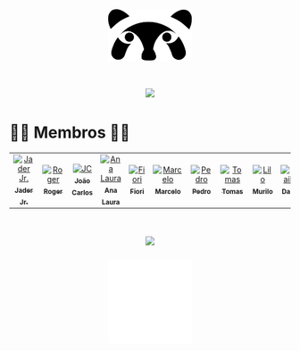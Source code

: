 <!-- Code -->
<div align="center">
  <img align="center" src="https://github.com/PET-CODE-UEL/.github/blob/main/profile/Ativo%209.png" width="150px"/>
</div>

<!-- Title -->
<h1 align="center">
  <a href="https://git.io/typing-svg">
    <img src="https://readme-typing-svg.herokuapp.com?font=Fira+Code&size=25&duration=1500&pause=1000&color=EC6F1C&width=435&lines=Ol%C3%A1%2C+eu+sou+o+Code!+%F0%9F%91%8B;Mascote+do+PET+Computa%C3%A7%C3%A3o+e+Design;Bem+Vindo(a)+ao+nosso+GitHub!+%F0%9F%98%8A&center=true&size=20">
  </a>
</h1>

<!-- Membros -->
<h1 align="left">
  🧑‍💻 Membros 👩‍💻
</h1>

<table>
  <tr>
    <td align="center">
      <a href="https://github.com/jr-jader">
        <img src="https://avatars.githubusercontent.com/u/104394715?s=400&u=b7b1732a1ca1a86ab07cc73538fd317ba9a46e13&v=4" width="60" height="60" alt="Jader Jr."/><br />
        <sub><b>Jader Jr.</b></sub>
      </a>
    </td>
    <td align="center">
      <a href="https://github.com/rodrigomacedo-sjr">
        <img src="https://avatars.githubusercontent.com/u/126273948?v=4" width="60" height="60" alt="Roger"/><br />
        <sub><b>Roger</b></sub>
      </a>
    </td>
    <td align="center">
      <a href="https://github.com/JCsvg">
        <img src="https://avatars.githubusercontent.com/u/127432464?v=4" width="60" height="60" alt="JC"/><br />
        <sub><b>João Carlos</b></sub>
      </a>
    </td>
    <td align="center">
      <a href="https://github.com/alauram">
        <img src="https://avatars.githubusercontent.com/u/128840291?v=4" width="60" height="60" alt="Ana Laura"/><br />
        <sub><b>Ana Laura</b></sub>
      </a>
    </td>
     <td align="center">
      <a href="https://github.com/fioridaniel">
        <img src="https://avatars.githubusercontent.com/u/163748937?v=4" width="60" height="60" alt="Fiori"/><br />
        <sub><b>Fiori</b></sub>
      </a>
    </td>
     <td align="center">
      <a href="https://github.com/Leloana">
        <img src="https://avatars.githubusercontent.com/u/107003957?v=4" width="60" height="60" alt="Marcelo"/><br />
        <sub><b>Marcelo</b></sub>
      </a>
    </td>
    <td align="center">
      <a href="https://github.com/schettinii">
        <img src="https://avatars.githubusercontent.com/u/181360383?v=4" width="60" height="60" alt="Pedro"/><br />
        <sub><b>Pedro</b></sub>
      </a>
    </td>
     <td align="center">
      <a href="https://github.com/Tomas5014">
        <img src="https://avatars.githubusercontent.com/u/147576591?v=4" width="60" height="60" alt="Tomas"/><br />
        <sub><b>Tomas</b></sub>
      </a>
    </td>
    <td align="center">
      <a href="https://github.com/LiloMarino">
        <img src="https://avatars.githubusercontent.com/u/124915887?v=4" width="60" height="60" alt="Lilo"/><br />
        <sub><b>Murilo</b></sub>
      </a>
    </td>
     <td align="center">
      <a href="https://github.com/leonardodaiki">
        <img src="https://avatars.githubusercontent.com/u/130514344?v=4" width="60" height="60" alt="Daiki"/><br />
        <sub><b>Daiki</b></sub>
      </a>
    </td>
  </tr>
</table>

<!-- Projetos Ativos -->
<h1 align="center">
  <a href="https://git.io/typing-svg">
    <img src="https://readme-typing-svg.herokuapp.com?font=Fira+Code&size=30&duration=1500&pause=1000&color=F7F7F7&width=435&lines=Projetos+ativos!&center=true&size=30">
  </a>
</h1>

<!-- Seta --> 
<div align="center">
  <img align="center" src="https://github.com/PET-CODE-UEL/.github/blob/main/profile/seta.gif" width="150px"/>
</div>
